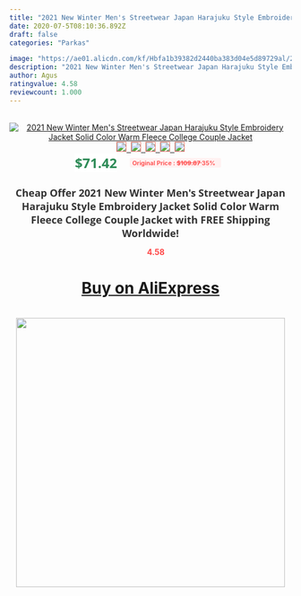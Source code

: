 ```yaml
---
title: "2021 New Winter Men's Streetwear Japan Harajuku Style Embroidery Jacket Solid Color Warm Fleece College Couple Jacket"
date: 2020-07-5T08:10:36.892Z
draft: false
categories: "Parkas"

image: "https://ae01.alicdn.com/kf/Hbfa1b39382d2440ba383d04e5d89729al/2021-New-Winter-Men-s-Streetwear-Japan-Harajuku-Style-Embroidery-Jacket-Solid-Color-Warm-Fleece-College.jpg"
description: "2021 New Winter Men's Streetwear Japan Harajuku Style Embroidery Jacket Solid Color Warm Fleece College Couple Jacket"
author: Agus
ratingvalue: 4.58
reviewcount: 1.000
---
```

<br>
<div style="text-align: center;">
<a href="https://s.click.aliexpress.com/e/_AcjC4H" target="_blank" rel="nofollow noopener noreferrer"><img alt="2021 New Winter Men's Streetwear Japan Harajuku Style Embroidery Jacket Solid Color Warm Fleece College Couple Jacket" class="magnifier-image" src="https://ae01.alicdn.com/kf/Hbfa1b39382d2440ba383d04e5d89729al/2021-New-Winter-Men-s-Streetwear-Japan-Harajuku-Style-Embroidery-Jacket-Solid-Color-Warm-Fleece-College.jpg_640x640.jpg">
<br>
<img style="border:1px solid salmon" src="https://ae01.alicdn.com/kf/Hbfa1b39382d2440ba383d04e5d89729al/2021-New-Winter-Men-s-Streetwear-Japan-Harajuku-Style-Embroidery-Jacket-Solid-Color-Warm-Fleece-College.jpg_120x120.jpg">&nbsp;&nbsp;<img style="border:1px solid salmon" src="https://ae01.alicdn.com/kf/H91a0b08fc2534c399e8cd3cadae9206ar/2021-New-Winter-Men-s-Streetwear-Japan-Harajuku-Style-Embroidery-Jacket-Solid-Color-Warm-Fleece-College.jpg_120x120.jpg">&nbsp;&nbsp;<img style="border:1px solid salmon" src="https://ae01.alicdn.com/kf/H4f86530dca76458bab1820d26fdde6c6T/2021-New-Winter-Men-s-Streetwear-Japan-Harajuku-Style-Embroidery-Jacket-Solid-Color-Warm-Fleece-College.jpg_120x120.jpg">&nbsp;&nbsp;<img style="border:1px solid salmon" src="https://ae01.alicdn.com/kf/H0e8026905071489cad84ebcd6d7e9d90q/2021-New-Winter-Men-s-Streetwear-Japan-Harajuku-Style-Embroidery-Jacket-Solid-Color-Warm-Fleece-College.jpg_120x120.jpg">&nbsp;&nbsp;<img style="border:1px solid salmon" src="https://ae01.alicdn.com/kf/Hbd58b21d39664495852e3aa89b0b3706R/2021-New-Winter-Men-s-Streetwear-Japan-Harajuku-Style-Embroidery-Jacket-Solid-Color-Warm-Fleece-College.jpg_120x120.jpg"></a></div><br0>
<div style="text-align: center;"><span style="background-color: white; border: 0px; box-sizing: border-box; color: seagreen; display: inline-block; font-family: &quot;open sans&quot; , &quot;arial&quot; , &quot;helvetica&quot; , sans-serif , &quot;heiti&quot;; font-size: 24px; font-stretch: inherit; font-weight: 700; line-height: inherit; margin: 0px 10px 0px 0px; padding: 0px; vertical-align: middle;">$71.42 </span>
<span style="background: rgb(255 , 241 , 241); border-radius: 3px; border: 0px; box-sizing: border-box; color: #ff4747; display: inline-block; font-family: inherit; font-size: 12px; font-stretch: inherit; font-style: inherit; font-variant: inherit; font-weight: 600; line-height: inherit; margin: 0px; padding: 2px 5px; transform: scale(0.9); vertical-align: middle;">Original Price : <b style="text-decoration: line-through;">$109.87 </b> 35%&nbsp;&nbsp;</span></div>
<h1 style="color: #333333; display: inline-block; font-family: &quot;open sans&quot; , &quot;arial&quot; , &quot;helvetica&quot; , sans-serif , &quot;heiti&quot;; font-size: 18px; font-stretch: inherit; font-weight: 700; text-align: center;">Cheap Offer 2021 New Winter Men's Streetwear Japan Harajuku Style Embroidery Jacket Solid Color Warm Fleece College Couple Jacket with FREE Shipping Worldwide!</h1>
<div style="color: #ff4747; text-align: center;">
<img src="https://4.bp.blogspot.com/-M0ZcTcb-5uY/XleCXlxnR4I/AAAAAAAAAEc/OrjgMkXV1oMQFaCRZj5HQwOCBcu3w1FegCPcBGAYYCw/s1600/star.png" style="height: 15px;">&nbsp;<b>4.58</b></div>
<div class="button_cont" align="center"><a class="buynow_a" href="https://s.click.aliexpress.com/e/_AcjC4H" target="_blank" rel="nofollow noopener noreferrer"><H1>Buy on AliExpress</H1></a></div><br>
<div class="separator" style="clear: both; text-align: center;">
<img src="https://lh3.googleusercontent.com/-pTy5HemUv9M/XlePHvY0dAI/AAAAAAAAAE4/0nX5iRUoIWY8eMW9Dpxeirr157OZliDIgCLcBGAsYHQ/s1600/badge.gif" width="480">
</div>
